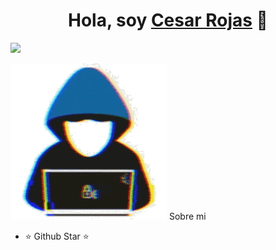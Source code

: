 <div align="center">
<h1 align="center">Hola, soy <a href="https://aristi.dev">Cesar Rojas</a> 👋</h1>
</div>
<img src="https://i.imgur.com/UL33Alo.png">

<style> 
.img {
width: 200px;
height: 200px;
}
</style>


<img src="https://raw.githubusercontent.com/0xAbdulKhalid/0xAbdulKhalid/main/assets/mdImages/about_me.gif"> Sobre mi

- ⭐ Github Star ⭐ 


